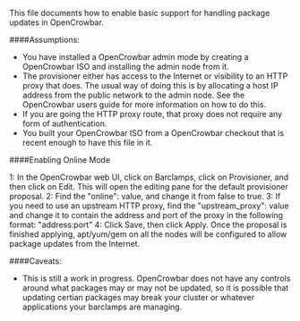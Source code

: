 This file documents how to enable basic support for handling package
updates in OpenCrowbar.

####Assumptions:

 * You have installed a OpenCrowbar admin mode by creating a OpenCrowbar ISO
   and installing the admin node from it.
 * The provisioner either has access to the Internet or visibility to
   an HTTP proxy that does. The usual way of doing this is by
   allocating a host IP address from the public network to the admin
   node.  See the OpenCrowbar users guide for more information on how to
   do this.
 * If you are going the HTTP proxy route, that proxy does not require
   any form of authentication.
 * You built your OpenCrowbar ISO from a OpenCrowbar checkout that is recent
   enough to have this file in it.


####Enabling Online Mode

 1: In the OpenCrowbar web UI, click on Barclamps, click on Provisioner, and
    then click on Edit.  This will open the editing pane for the default
    provisioner proposal.
 2: Find the "online": value, and change it from false to true.
 3: If you need to use an upstream HTTP proxy, find the
    "upstream_proxy": value and change it to contain the address and
    port of the proxy in the following format: "address:port"
 4: Click Save, then click Apply.  Once the proposal is finished
    applying, apt/yum/gem on all the nodes will be configured to allow
    package updates from the Internet.

####Caveats:

 * This is still a work in progress.  OpenCrowbar does not have any
 controls around what packages may or may not be updated, so it is
 possible that updating certian packages may break your cluster or
 whatever applications your barclamps are managing.
